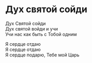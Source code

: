 # Дух святой сойди
Дух Святой сойди  
Дух святой войди и учи  
Учи нас как быть с Тобой одним  
  
Я сердце отдаю  
Я сердце отдаю  
Я сердце подарю, Тебе мой Царь  
